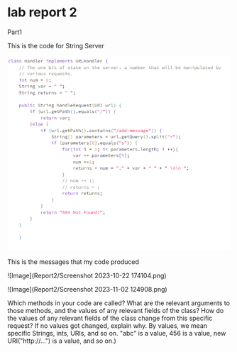 lab report 2
======
Part1

This is the code for String Server 

![Image](Report2/code_string_server.png)

This is the messages that my code produced

![Image](Report2/Screenshot 2023-10-22 174104.png)

![Image](Report2/Screenshot 2023-11-02 124908.png)

Which methods in your code are called?
What are the relevant arguments to those methods, and the values of any relevant fields of the class?
How do the values of any relevant fields of the class change from this specific request? If no values got changed, explain why.
By values, we mean specific Strings, ints, URIs, and so on. "abc" is a value, 456 is a value, new URI("http://...") is a value, and so on.)
